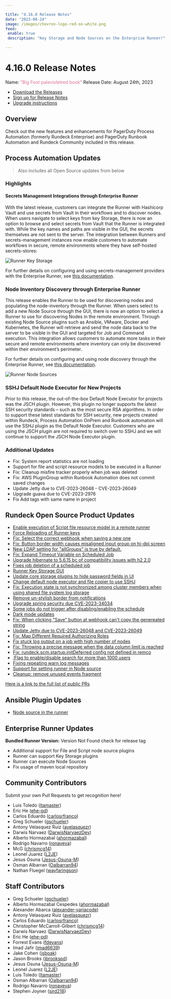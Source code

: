 ```yaml
---

title: "4.16.0 Release Notes"
date: "2023-08-24"
image: /images/chevron-logo-red-on-white.png
feed:
 enable: true
 description: "Key Storage and Node Sources on the Enterprise Runner!"

---
```


# 4.16.0 Release Notes

Name: <span style="color: palevioletred"><span class="glyphicon glyphicon-book"></span> "Big Foot palevioletred book"</span>
Release Date: August 24th, 2023

- [Download the Releases](https://download.rundeck.com/)
- [Sign up for Release Notes](https://www.rundeck.com/release-notes-signup)
- [Upgrade instructions](/upgrading/)

## Overview

Check out the new features and enhancements for PagerDuty Process Automation (formerly Rundeck Enterprise) and PagerDuty Runbook Automation and Rundeck Community included in this release.

## Process Automation Updates

> Also includes all Open Source updates from below

### Highlights

#### Secrets Management Integrations through Enterprise Runner

With the latest release, customers can integrate the Runner with Hashicorp Vault and use secrets from Vault in their workflows and to discover nodes.  When users navigate to select keys from key Storage, there is now an option to browse and select secrets from Vault that the Runner is integrated with.  While the key names and paths are visible in the GUI, the secrets themselves are not sent to the server.  The integration between Runners and secrets-management instances now enable customers to automate workflows in secure, remote environments where they have self-hosted secrets-stores:

![Runner Key Storage](@assets/img/key-storage-runner-browse.png)

For further details on configuring and using secrets-management providers with the Enterprise Runner, see [this documentation](/docs/manual/key-storage/enterprise-runner-key-storage).

### Node Inventory Discovery through Enterprise Runner
This release enables the Runner to be used for discovering nodes and populating the node-inventory through the Runner.  When users select to add a new Node Source through the GUI, there is now an option to select a Runner to use for discovering Nodes in the remote environment.  Through existing Node Source plugins such as Ansible, VMware, Docker and Kubernetes, the Runner will retrieve and send the node data back to the server to be visible in the GUI and targeted for Job and Command execution.  This integration allows customers to automate more tasks in their secure and remote environments where inventory can only be discovered within their environment’s perimeter.

For further details on configuring and using node discovery through the Enterprise Runner, see [this documentation](/docs/manual/projects/resource-model-sources/#adding-nodes-to-a-project).

![Runner Node Sources](@assets/img/node-source-runner-selector.png)

### SSHJ Default Node Executor for New Projects
Prior to this release, the out-of-the-box Default Node Executor for projects was the JSCH plugin.  However, this plugin no longer supports the latest SSH security standards – such as the most secure RSA algorithms.  In order to support these latest standards for SSH security, new projects created within Rundeck, Process Automation OnPrem and Runbook automation will use the SSHJ plugin as the Default Node Executor.  Customers who are using the JSCH plugin are not required to switch over to SSHJ and we will continue to support the JSCH Node Executor plugin.

### Additional Updates

* Fix: System report statistics are not loading
* Support for file and script resource models to be executed in a Runner
* Fix: Cleanup misfire tracker properly when job was deleted
* Fix: AWS PluginGroup within Runbook Automation does not commit saved changes
* Update Jetty due to CVE-2023-26048 - CVE-2023-26049
* Upgrade guava due to CVE-2023-2976
* Fix Add tags with same name in project

## Rundeck Open Source Product Updates

* [Enable execution of Script file resource model in a remote runner](https://github.com/rundeck/rundeck/pull/8502)
* [Force Reloading of Runner keys](https://github.com/rundeck/rundeck/pull/8500)
* [Fix: Select the correct webhook when saving a new one](https://github.com/rundeck/rundeck/pull/8490)
* [Fix: Button border width causes misaligned input group on hi-dpi screen](https://github.com/rundeck/rundeck/pull/8486)
* [New LDAP setting for &quot;allGroups&quot; is true by default.](https://github.com/rundeck/rundeck/pull/8485)
* [Fix: Expand Timeout Variable on Scheduled Job](https://github.com/rundeck/rundeck/pull/8482)
* [Upgrade hibernate to 5.6.15 bc of compatibility issues with h2 2.0](https://github.com/rundeck/rundeck/pull/8481)
* [Fixes job deletion of a scheduled job](https://github.com/rundeck/rundeck/pull/8480)
* [Runner Key Storage GUI](https://github.com/rundeck/rundeck/pull/8479)
* [Update core storage plugins to hide password fields in UI](https://github.com/rundeck/rundeck/pull/8478)
* [Change default node executor and file copier to use SSHJ](https://github.com/rundeck/rundeck/pull/8476)
* [Fix: Execution state is not synchronized among cluster members when using shared file system log storage](https://github.com/rundeck/rundeck/pull/8472)
* [Remove un-stylish border from notifications](https://github.com/rundeck/rundeck/pull/8471)
* [Upgrade spring security due CVE-2023-34034](https://github.com/rundeck/rundeck/pull/8459)
* [Some jobs do not trigger after disabling/enabling the schedule](https://github.com/rundeck/rundeck/pull/8458)
* [Dark mode updates](https://github.com/rundeck/rundeck/pull/8454)
* [Fix: When clicking &quot;Save&quot; button at webhook can&#39;t copy the genereated string](https://github.com/rundeck/rundeck/pull/8453)
* [Update Jetty due to CVE-2023-26048 and CVE-2023-26049](https://github.com/rundeck/rundeck/pull/8452)
* [Fix: Map Different Required Authorizing Roles](https://github.com/rundeck/rundeck/pull/8450)
* [Fix stuck log output on a job with high number of nodes](https://github.com/rundeck/rundeck/pull/8444)
* [Fix: Throwing a precise message when the data column limit is reached](https://github.com/rundeck/rundeck/pull/8439)
* [Fix: rundeck.scm.startup.initDeferred config not defined in remco](https://github.com/rundeck/rundeck/pull/8437)
* [:Flag to enable/disable search for more than 1000 users](https://github.com/rundeck/rundeck/pull/8436)
* [Fixing repeating warn log messages](https://github.com/rundeck/rundeck/pull/8425)
* [Support for setting runner in Node source](https://github.com/rundeck/rundeck/pull/8413)
* [Cleanup: remove unused events fragment](https://github.com/rundeck/rundeck/pull/8326)


[Here is a link to the full list of public PRs](https://github.com/rundeck/rundeck/pulls?q=is%3Apr+milestone%3A4.16.0+is%3Aclosed)

## Ansible Plugin Updates
* [Node source in the runner](https://github.com/rundeck-plugins/ansible-plugin/pull/336)



## Enterprise Runner Updates

**Bundled Runner Version:** Version Not Found check for release tag

* Additional support for File and Script node source plugins
* Runner can support Key Storage plugins
* Runner can execute Node Sources
* Fix usage of maven local repository


## Community Contributors

Submit your own Pull Requests to get recognition here!

* Luis Toledo ([ltamaster](https://github.com/ltamaster))
* Eric He ([ehe-pd](https://github.com/ehe-pd))
* Carlos Eduardo ([carlosrfranco](https://github.com/carlosrfranco))
* Greg Schueler ([gschueler](https://github.com/gschueler))
* Antony Velasquez Ruiz ([avelasquezr](https://github.com/avelasquezr))
* Darwis Narvaez ([DarwisNarvaezDev](https://github.com/DarwisNarvaezDev))
* Alberto Hormazabal ([ahormazabal](https://github.com/ahormazabal))
* Rodrigo Navarro ([ronaveva](https://github.com/ronaveva))
* McG ([chrismcg14](https://github.com/chrismcg14))
* Leonel Juarez ([L2JE](https://github.com/L2JE))
* Jesus Osuna ([Jesus-Osuna-M](https://github.com/Jesus-Osuna-M))
* Osman Albarran ([Oalbarran94](https://github.com/Oalbarran94))
* Nathan Fluegel ([wayfaringson](https://github.com/wayfaringson))


## Staff Contributors

* Greg Schueler ([gschueler](https://github.com/gschueler))
* Alberto Hormazabal Cespedes ([ahormazabal](https://github.com/ahormazabal))
* Alexander Abarca ([alexander-variacode](https://github.com/alexander-variacode))
* Antony Velasquez Ruiz ([avelasquezr](https://github.com/avelasquezr))
* Carlos Eduardo ([carlosrfranco](https://github.com/carlosrfranco))
* Christopher McCarroll-Gilbert ([chrismcg14](https://github.com/chrismcg14))
* Darwis Narvaez ([DarwisNarvaezDev](https://github.com/DarwisNarvaezDev))
* Eric He ([ehe-pd](https://github.com/ehe-pd))
* Forrest Evans ([fdevans](https://github.com/fdevans))
* Imad Jafir ([imad6639](https://github.com/imad6639))
* Jake Cohen ([jsboak](https://github.com/jsboak))
* Jason Brooks ([jbrookspd](https://github.com/jbrookspd))
* Jesus Osuna ([Jesus-Osuna-M](https://github.com/Jesus-Osuna-M))
* Leonel Juarez ([L2JE](https://github.com/L2JE))
* Luis Toledo ([ltamaster](https://github.com/ltamaster))
* Osman Albarran ([Oalbarran94](https://github.com/Oalbarran94))
* Rodrigo Navarro ([ronaveva](https://github.com/ronaveva))
* Stephen Joyner ([sjrd218](https://github.com/sjrd218))
